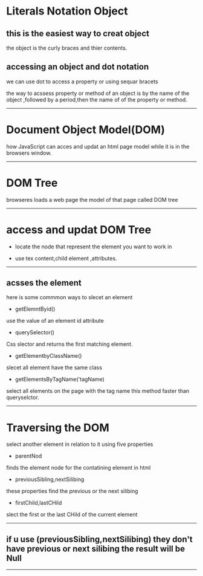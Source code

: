 <h1>Literals Notation Object</h1>
<h2> this is the easiest way to creat object</h2>
<p>the object is the curly braces and thier contents.</p>
<h2>accessing an object and dot notation</h2>
<p>we can use dot to access a property or using sequar bracets</p>
the way to acssess property or method of an object is by the name of the object ,followed by a period,then the name of of the property or method.
</p>

----------------------------------------------

<h1>Document Object Model(DOM)</h1>
<p> how JavaScript can acces and updat an html page model while it is in the browsers window.
</p>

---------------------------------

<h1>DOM Tree</h1>
<p>browseres loads a web page the model of that page called DOM tree
</p>

-------------------------------------

<h1>access and updat DOM Tree</h1>

- locate the node that represent the element you want to work in

- use tex content,child element ,attributes.

--------------------------------------

<h2>acsses the element</h2>

<p> here is some commmon ways to slecet an element </p>

- getElemntByid()
<p> use the value of an element id attribute</p>

- querySelector()
<p> Css slector and returns the first matching element.</p>

- getElementbyClassName()
<p> slecet all element have the same class </p>

- getElementsByTagName('tagName)
<p> select all elements on the page with the tag name this method faster than queryselctor.</p>

---------------------------------------

<h1>Traversing the DOM</h1>
 
 <p> select another element in relation to it using five properties</p>

 - parentNod
 <p>finds the element node for the contatining element in html</p>

 - previousSibling,nextSilibing
 <p>these properties find the previous or the next silibing </p>

 - firstChild,lastCHild
<p> slect the first or the last CHild of the current element</p>

------------------------------------------

<h2>if u use (previousSibling,nextSilibing)
they don't have previous or next silibing the result will be Null</h2>

-----------------------------------
